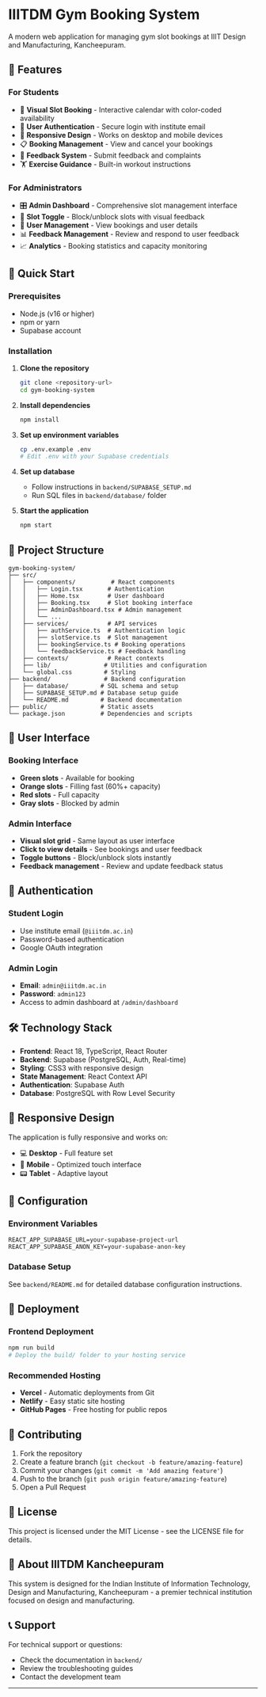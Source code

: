 # IIITDM Gym Booking System

A modern web application for managing gym slot bookings at IIIT Design and Manufacturing, Kancheepuram.

## 🎯 **Features**

### **For Students**

- 📅 **Visual Slot Booking** - Interactive calendar with color-coded availability
- 👤 **User Authentication** - Secure login with institute email
- 📱 **Responsive Design** - Works on desktop and mobile devices
- 📋 **Booking Management** - View and cancel your bookings
- 💬 **Feedback System** - Submit feedback and complaints
- 🏋️ **Exercise Guidance** - Built-in workout instructions

### **For Administrators**

- 🎛️ **Admin Dashboard** - Comprehensive slot management interface
- 🔄 **Slot Toggle** - Block/unblock slots with visual feedback
- 👥 **User Management** - View bookings and user details
- 📊 **Feedback Management** - Review and respond to user feedback
- 📈 **Analytics** - Booking statistics and capacity monitoring

## 🚀 **Quick Start**

### **Prerequisites**

- Node.js (v16 or higher)
- npm or yarn
- Supabase account

### **Installation**

1. **Clone the repository**

   ```bash
   git clone <repository-url>
   cd gym-booking-system
   ```

2. **Install dependencies**

   ```bash
   npm install
   ```

3. **Set up environment variables**

   ```bash
   cp .env.example .env
   # Edit .env with your Supabase credentials
   ```

4. **Set up database**

   - Follow instructions in `backend/SUPABASE_SETUP.md`
   - Run SQL files in `backend/database/` folder

5. **Start the application**
   ```bash
   npm start
   ```

## 📁 **Project Structure**

```
gym-booking-system/
├── src/
│   ├── components/          # React components
│   │   ├── Login.tsx       # Authentication
│   │   ├── Home.tsx        # User dashboard
│   │   ├── Booking.tsx     # Slot booking interface
│   │   ├── AdminDashboard.tsx # Admin management
│   │   └── ...
│   ├── services/           # API services
│   │   ├── authService.ts  # Authentication logic
│   │   ├── slotService.ts  # Slot management
│   │   ├── bookingService.ts # Booking operations
│   │   └── feedbackService.ts # Feedback handling
│   ├── contexts/           # React contexts
│   ├── lib/               # Utilities and configuration
│   └── global.css         # Styling
├── backend/               # Backend configuration
│   ├── database/         # SQL schema and setup
│   ├── SUPABASE_SETUP.md # Database setup guide
│   └── README.md         # Backend documentation
├── public/               # Static assets
└── package.json          # Dependencies and scripts
```

## 🎨 **User Interface**

### **Booking Interface**

- **Green slots** - Available for booking
- **Orange slots** - Filling fast (60%+ capacity)
- **Red slots** - Full capacity
- **Gray slots** - Blocked by admin

### **Admin Interface**

- **Visual slot grid** - Same layout as user interface
- **Click to view details** - See bookings and user feedback
- **Toggle buttons** - Block/unblock slots instantly
- **Feedback management** - Review and update feedback status

## 🔐 **Authentication**

### **Student Login**

- Use institute email (`@iiitdm.ac.in`)
- Password-based authentication
- Google OAuth integration

### **Admin Login**

- **Email**: `admin@iiitdm.ac.in`
- **Password**: `admin123`
- Access to admin dashboard at `/admin/dashboard`

## 🛠️ **Technology Stack**

- **Frontend**: React 18, TypeScript, React Router
- **Backend**: Supabase (PostgreSQL, Auth, Real-time)
- **Styling**: CSS3 with responsive design
- **State Management**: React Context API
- **Authentication**: Supabase Auth
- **Database**: PostgreSQL with Row Level Security

## 📱 **Responsive Design**

The application is fully responsive and works on:

- 💻 **Desktop** - Full feature set
- 📱 **Mobile** - Optimized touch interface
- 📟 **Tablet** - Adaptive layout

## 🔧 **Configuration**

### **Environment Variables**

```env
REACT_APP_SUPABASE_URL=your-supabase-project-url
REACT_APP_SUPABASE_ANON_KEY=your-supabase-anon-key
```

### **Database Setup**

See `backend/README.md` for detailed database configuration instructions.

## 🚀 **Deployment**

### **Frontend Deployment**

```bash
npm run build
# Deploy the build/ folder to your hosting service
```

### **Recommended Hosting**

- **Vercel** - Automatic deployments from Git
- **Netlify** - Easy static site hosting
- **GitHub Pages** - Free hosting for public repos

## 🤝 **Contributing**

1. Fork the repository
2. Create a feature branch (`git checkout -b feature/amazing-feature`)
3. Commit your changes (`git commit -m 'Add amazing feature'`)
4. Push to the branch (`git push origin feature/amazing-feature`)
5. Open a Pull Request

## 📄 **License**

This project is licensed under the MIT License - see the LICENSE file for details.

## 🏫 **About IIITDM Kancheepuram**

This system is designed for the Indian Institute of Information Technology, Design and Manufacturing, Kancheepuram - a premier technical institution focused on design and manufacturing.

## 📞 **Support**

For technical support or questions:

- Check the documentation in `backend/`
- Review the troubleshooting guides
- Contact the development team

---
